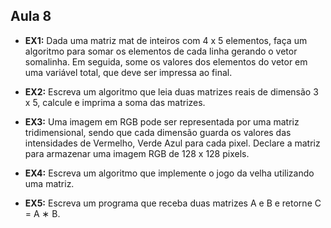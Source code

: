 ## Aula 8

- __EX1:__ Dada uma matriz mat de inteiros com 4 x 5 elementos, faça um algoritmo para somar os elementos de cada linha gerando o vetor somalinha. Em seguida, some os valores dos elementos do vetor em uma variável total, que deve ser impressa ao final.

- __EX2:__ Escreva um algoritmo que leia duas matrizes reais de dimensão 3 x 5, calcule e imprima a soma das matrizes.

- __EX3:__ Uma imagem em RGB pode ser representada por uma matriz tridimensional, sendo que cada dimensão guarda os valores das intensidades de Vermelho, Verde  Azul para cada pixel. Declare a matriz para armazenar uma imagem RGB de 128 x 128 pixels.

- __EX4:__ Escreva um algoritmo que implemente o jogo da velha utilizando uma matriz.

- __EX5:__ Escreva um programa que receba duas matrizes A e B e retorne C = A ∗ B.
